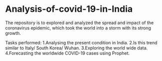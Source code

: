# Analysis-of-covid-19-in-India
The repository is to explored and analyzed the spread and impact of the coronavirus epidemic, which took the world into a storm with its strong growth.

Tasks performed:
1.Analysing the present condition in India.
2.Is this trend similar to Italy/ South Korea/ Wuhan.
3.Exploring the world wide data.
4.Forecasting the worldwide COVID-19 cases using Prophet.
